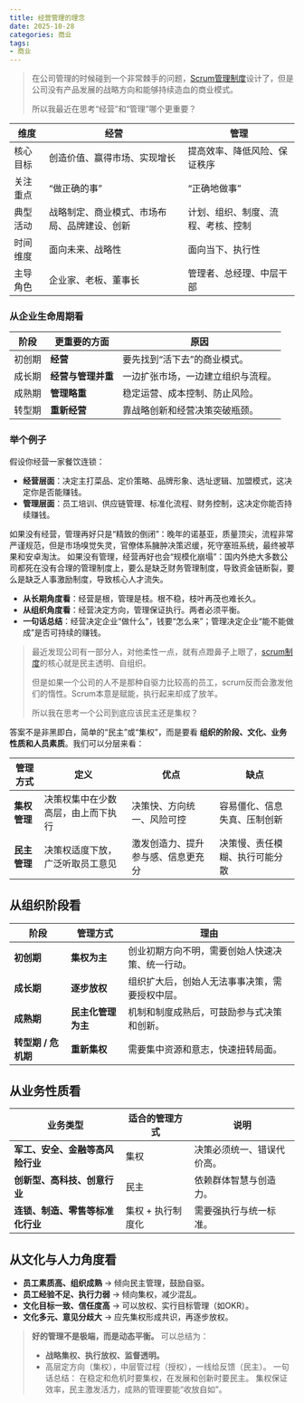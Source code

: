 ```yaml
---
title: 经营管理的理念
date: 2025-10-28
categories: 商业
tags: 
- 商业
---
```


> 在公司管理的时候碰到一个非常棘手的问题，[Scrum管理制度](https://blog.hufeifei.cn/2025/05/business/scrum/)设计了，但是公司没有产品发展的战略方向和能够持续造血的商业模式。
>
> 所以我最近在思考“经营”和“管理”哪个更重要？

| 维度   | 经营                     | 管理                |
| ---- | ---------------------- | ----------------- |
| 核心目标 | 创造价值、赢得市场、实现增长         | 提高效率、降低风险、保证秩序    |
| 关注重点 | “做正确的事”                | “正确地做事”           |
| 典型活动 | 战略制定、商业模式、市场布局、品牌建设、创新 | 计划、组织、制度、流程、考核、控制 |
| 时间维度 | 面向未来、战略性               | 面向当下、执行性          |
| 主导角色 | 企业家、老板、董事长             | 管理者、总经理、中层干部      |

### 从企业生命周期看

| 阶段  | 更重要的方面      | 原因                |
| --- | ----------- | ----------------- |
| 初创期 | **经营**      | 要先找到“活下去”的商业模式。   |
| 成长期 | **经营与管理并重** | 一边扩张市场，一边建立组织与流程。 |
| 成熟期 | **管理略重**    | 稳定运营、成本控制、防止风险。   |
| 转型期 | **重新经营**    | 靠战略创新和经营决策突破瓶颈。   |

### 举个例子

假设你经营一家餐饮连锁：

* **经营层面**：决定主打菜品、定价策略、品牌形象、选址逻辑、加盟模式，这决定你是否能赚钱。
* **管理层面**：员工培训、供应链管理、标准化流程、财务控制，这决定你能否持续赚钱。

如果没有经营，管理再好只是“精致的倒闭”：晚年的诺基亚，质量顶尖，流程非常严谨规范，但是市场嗅觉失灵，官僚体系臃肿决策迟缓，死守塞班系统，最终被苹果和安卓淘汰。
如果没有管理，经营再好也会“规模化崩塌”：国内外绝大多数公司都死在没有合理的管理制度上，要么是缺乏财务管理制度，导致资金链断裂，要么是缺乏人事激励制度，导致核心人才流失。

* **从长期角度看**：经营是根，管理是枝。根不稳，枝叶再茂也难长久。
* **从组织角度看**：经营决定方向，管理保证执行。两者必须平衡。
* **一句话总结**：经营决定企业“做什么”，钱要“怎么来”；管理决定企业“能不能做成”是否可持续的赚钱。

> 最近发现公司有一部分人，对他柔性一点，就有点蹬鼻子上眼了，[scrum制度](https://blog.hufeifei.cn/2025/05/business/scrum/)的核心就是民主透明、自组织。
>
> 但是如果一个公司的人不是那种自驱力比较高的员工，scrum反而会激发他们的惰性。Scrum本意是赋能，执行起来却成了放羊。
> 
> 所以我在思考一个公司到底应该民主还是集权？

答案不是非黑即白，简单的“民主”或“集权”，而是要看 **组织的阶段、文化、业务性质和人员素质**。我们可以分层来看：

| 管理方式     | 定义                | 优点                | 缺点              |
| -------- | ----------------- | ----------------- | --------------- |
| **集权管理** | 决策权集中在少数高层，由上而下执行 | 决策快、方向统一、风险可控     | 容易僵化、信息失真、压制创新  |
| **民主管理** | 决策权适度下放，广泛听取员工意见  | 激发创造力、提升参与感、信息更充分 | 决策慢、责任模糊、执行可能分散 |

## 从组织阶段看

| 阶段            | 管理方式        | 理由                       |
| ------------- | ----------- | ------------------------ |
| **初创期**       | **集权为主**    | 创业初期方向不明，需要创始人快速决策、统一行动。 |
| **成长期**       | **逐步放权**    | 组织扩大后，创始人无法事事决策，需要授权中层。  |
| **成熟期**       | **民主化管理为主** | 机制和制度成熟后，可鼓励参与式决策和创新。    |
| **转型期 / 危机期** | **重新集权**    | 需要集中资源和意志，快速扭转局面。        |

## 从业务性质看

| 业务类型               | 适合的管理方式    | 说明            |
| ------------------ | ---------- | ------------- |
| **军工、安全、金融等高风险行业** | 集权         | 决策必须统一、错误代价高。 |
| **创新型、高科技、创意行业**   | 民主         | 依赖群体智慧与创造力。   |
| **连锁、制造、零售等标准化行业** | 集权 + 执行制度化 | 需要强执行与统一标准。   |

## 从文化与人力角度看

* **员工素质高、组织成熟** → 倾向民主管理，鼓励自驱。
* **员工经验不足、执行力弱** → 倾向集权，减少混乱。
* **文化目标一致、信任度高** → 可以放权、实行目标管理（如OKR）。
* **文化多元、意见分歧大** → 应先集权形成共识，再逐步放权。

> **好的管理不是极端，而是动态平衡。** 可以总结为：
> * **战略集权、执行放权、监督透明。**
> * 高层定方向（集权），中层管过程（授权），一线给反馈（民主）。
> 一句话总结：
> 在稳定和危机时要集权，在发展和创新时要民主。
> 集权保证效率，民主激发活力，成熟的管理要能“收放自如”。
